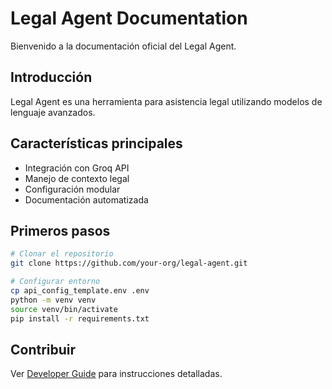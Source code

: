 # Legal Agent Documentation

Bienvenido a la documentación oficial del Legal Agent.

## Introducción

Legal Agent es una herramienta para asistencia legal utilizando modelos de lenguaje avanzados.

## Características principales

- Integración con Groq API
- Manejo de contexto legal
- Configuración modular
- Documentación automatizada

## Primeros pasos

```bash
# Clonar el repositorio
git clone https://github.com/your-org/legal-agent.git

# Configurar entorno
cp api_config_template.env .env
python -m venv venv
source venv/bin/activate
pip install -r requirements.txt
```

## Contribuir

Ver [Developer Guide](developer_guide.md) para instrucciones detalladas.
